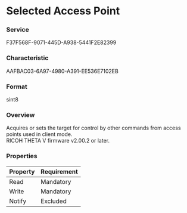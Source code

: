 # Selected Access Point

### Service

F37F568F-9071-445D-A938-5441F2E82399

### Characteristic

AAFBAC03-6A97-4980-A391-EE536E7102EB

### Format

sint8

### Overview

Acquires or sets the target for control by other commands from access points used in client mode.  
RICOH THETA V firmware v2.00.2 or later.

### Properties

| Property | Requirement |
|:--|:--|
| Read | Mandatory |
| Write | Mandatory |
| Notify | Excluded |
